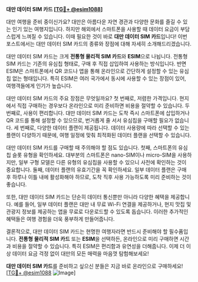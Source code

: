 **대만 데이터 SIM 카드 [[TG💪+ @esim1088](https://t.me/s/esim1088)]**

대만 여행을 준비 중이신가요? 대만은 아름다운 자연 경관과 다양한 문화를 즐길 수 있는 인기 있는 여행지입니다. 하지만 해외에서 스마트폰을 사용할 때 데이터 요금이 부담스럽게 느껴질 수 있습니다. 이때 필요한 것이 바로 **대만 데이터 SIM 카드**입니다! 이번 포스트에서는 대만 데이터 SIM 카드의 종류와 장점에 대해 자세히 소개해드리겠습니다.

대만 데이터 SIM 카드는 크게 **전통형 물리적 SIM 카드**와 **ESIM**으로 나뉩니다. 전통형 SIM 카드는 기존의 유심칩 형태로, 구매 후 직접 삽입하여 사용하는 방식입니다. 반면 ESIM은 스마트폰에서 QR 코드나 앱을 통해 온라인으로 간단하게 설정할 수 있는 유심칩 없는 형태입니다. 특히 ESIM은 여러 국가에서 동시에 사용할 수 있는 장점이 있어, 여행객들에게 인기가 높습니다.

대만 데이터 SIM 카드의 주요 장점은 무엇일까요? 첫 번째로, 저렴한 가격입니다. 현지에서 직접 구매하는 경우보다 온라인으로 미리 준비하면 비용을 절약할 수 있습니다. 두 번째로, 사용이 편리합니다. 대만 데이터 SIM 카드는 도착 즉시 스마트폰에 삽입하거나 QR 코드를 통해 설정할 수 있으므로, 번거롭게 줄 서서 유심칩을 구매할 필요가 없습니다. 세 번째로, 다양한 데이터 플랜이 제공됩니다. 데이터 사용량에 따라 선택할 수 있는 플랜이 다양하기 때문에, 여행 일정에 맞춰 최적화된 데이터 플랜을 선택할 수 있습니다.

대만 데이터 SIM 카드를 구매할 때 주의해야 할 점도 있습니다. 첫째, 스마트폰의 유심칩 슬롯 유형을 확인하세요. 대부분의 스마트폰은 nano-SIM이나 micro-SIM을 사용하지만, 일부 구형 모델은 다른 유형의 유심칩을 사용할 수 있으니 사전에 확인하는 것이 중요합니다. 둘째, 데이터 플랜의 유효기간을 꼭 확인하세요. 일부 데이터 플랜은 구매 후 하루나 이틀 내에 활성화해야 하므로, 도착 직후 사용 가능하도록 미리 준비하는 것이 좋습니다.

또한, 대만 데이터 SIM 카드는 단순히 데이터 통신뿐만 아니라 다양한 혜택을 제공합니다. 예를 들어, 일부 데이터 플랜은 대만 내 무료 Wi-Fi 연결을 제공하거나, 현지 맛집 및 관광지 정보를 제공하는 앱을 무료로 다운로드할 수 있도록 돕습니다. 이러한 추가적인 혜택들은 여행 경험을 더욱 풍부하게 만들어줍니다.

결론적으로, 대만 데이터 SIM 카드는 현명한 여행자라면 반드시 준비해야 할 필수품입니다. **전통형 물리적 SIM 카드** 또는 **ESIM**을 선택하든, 온라인으로 미리 구매하면 시간과 비용을 절약할 수 있습니다. 특히 ESIM은 편리함과 유연성을 더해줍니다. 이제 더 이상 데이터 요금 걱정 없이 대만의 모든 매력을 마음껏 탐험해보세요!

**대만 데이터 SIM 카드**를 준비하고 싶으신 분들은 지금 바로 온라인으로 구매하세요! [[TG💪+ @esim1088](https://t.me/s/esim1088) ![Image](https://i.postimg.cc/Y0z9fWf4/image.png)]